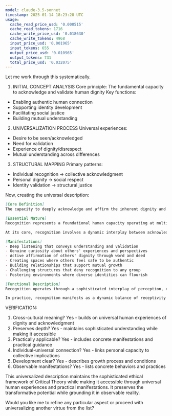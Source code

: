 ```yaml
---
model: claude-3.5-sonnet
timestamp: 2025-01-14 18:23:28 UTC
usage:
  cache_read_price_usd: '0.000515'
  cache_read_tokens: 1716
  cache_write_price_usd: '0.018630'
  cache_write_tokens: 4968
  input_price_usd: '0.001965'
  input_tokens: 655
  output_price_usd: '0.010965'
  output_tokens: 731
  total_price_usd: '0.032075'
---
```


Let me work through this systematically.

1. INITIAL CONCEPT ANALYSIS
Core principle: The fundamental capacity to acknowledge and validate human dignity
Key functions: 
- Enabling authentic human connection
- Supporting identity development
- Facilitating social justice
- Building mutual understanding

2. UNIVERSALIZATION PROCESS
Universal experiences:
- Desire to be seen/acknowledged
- Need for validation
- Experience of dignity/disrespect
- Mutual understanding across differences

3. STRUCTURAL MAPPING
Primary patterns:
- Individual recognition → collective acknowledgment
- Personal dignity → social respect
- Identity validation → structural justice

Now, creating the universal description:

```markdown
[Core Definition]
The capacity to deeply acknowledge and affirm the inherent dignity and authentic reality of others, while understanding how recognition shapes both individual development and social structures. This fundamental human ability enables genuine connection across differences and supports both personal growth and collective flourishing.

[Essential Nature]
Recognition represents a foundational human capacity operating at multiple levels simultaneously: perceptual, emotional, and social. It begins with the ability to truly see others in their full humanity, extending beyond mere awareness to active acknowledgment of their unique reality, experiences, and worth. This quality combines deep attention with affirmative presence, creating spaces where authentic being and becoming can emerge.

At its core, recognition involves a dynamic interplay between acknowledging others' current reality while simultaneously holding space for their potential. It requires balancing respect for what is with openness to what could be, maintaining tension between acceptance and transformation.

[Manifestations]
- Deep listening that conveys understanding and validation
- Genuine curiosity about others' experiences and perspectives
- Active affirmation of others' dignity through word and deed
- Creating spaces where others feel safe to be authentic
- Building relationships that support mutual growth
- Challenging structures that deny recognition to any group
- Fostering environments where diverse identities can flourish

[Functional Description]
Recognition operates through a sophisticated interplay of perception, empathy, and ethical awareness. It begins with heightened attention to others' presence and experience, develops through emotional resonance and understanding, and matures into active practices of acknowledgment and validation. This capacity grows through conscious practice, challenged assumptions, and expanded awareness of human dignity's many dimensions.

In practice, recognition manifests as a dynamic balance of receptivity and response. It shows up in how we listen, speak, and act in ways that validate others' reality while supporting their development. This quality transforms relationships by creating conditions for authentic expression and mutual understanding, while simultaneously working to address systemic barriers to recognition at broader social levels.
```

VERIFICATION:
1. Cross-cultural meaning? Yes - builds on universal human experiences of dignity and acknowledgment
2. Preserves depth? Yes - maintains sophisticated understanding while making it accessible
3. Practically applicable? Yes - includes concrete manifestations and practical guidance
4. Individual-universal connection? Yes - links personal capacity to collective implications
5. Development clear? Yes - describes growth process and conditions
6. Observable manifestations? Yes - lists concrete behaviors and practices

This universalized description maintains the sophisticated ethical framework of Critical Theory while making it accessible through universal human experiences and practical manifestations. It preserves the transformative potential while grounding it in observable reality.

Would you like me to refine any particular aspect or proceed with universalizing another virtue from the list?